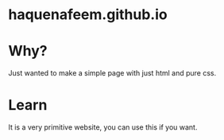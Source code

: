 # haquenafeem.github.io

# Why?
Just wanted to make a simple page with just html and pure css.

# Learn
It is a very primitive website, you can use this if you want. 
